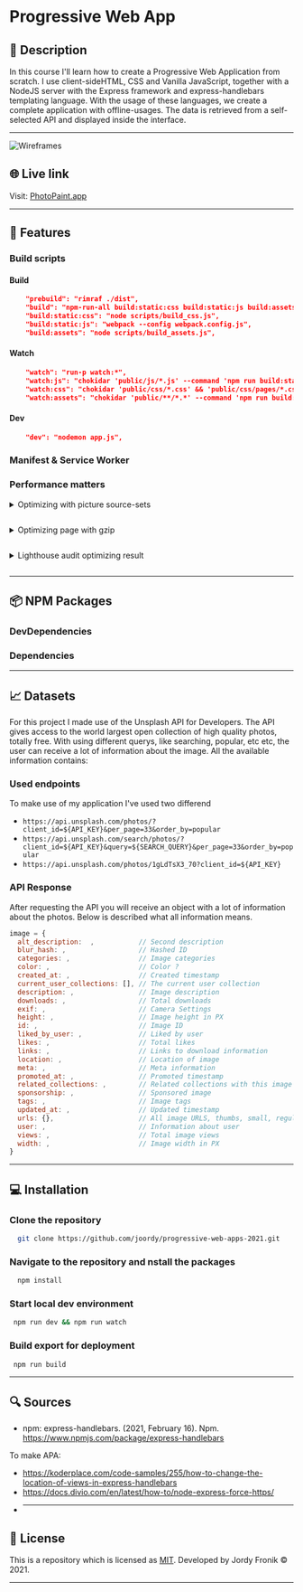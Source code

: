# Progressive Web App

## 🔦 **Description**

In this course I'll learn how to create a Progressive Web Application from scratch. I use client-sideHTML, CSS and Vanilla JavaScript, together with a NodeJS server with the Express framework and express-handlebars templating language. With the usage of these languages, we create a complete application with offline-usages. The data is retrieved from a self-selected API and displayed inside the interface.

---

![Wireframes](https://user-images.githubusercontent.com/48051912/112618251-3a1fdc00-8e26-11eb-88b3-67b009517ca5.png)

## 🌐 **Live link**

Visit: [PhotoPaint.app](https://photopaint.herokuapp.com/)

---

## 🚀 **Features**

### **Build scripts**

#### **Build**

```json
    "prebuild": "rimraf ./dist",
    "build": "npm-run-all build:static:css build:static:js build:assets",
    "build:static:css": "node scripts/build_css.js",
    "build:static:js": "webpack --config webpack.config.js",
    "build:assets": "node scripts/build_assets.js",
```

#### **Watch**

```json
    "watch": "run-p watch:*",
    "watch:js": "chokidar 'public/js/*.js' --command 'npm run build:static:js'",
    "watch:css": "chokidar 'public/css/*.css' && 'public/css/pages/*.css' --command 'npm run build:static:css'",
    "watch:assets": "chokidar 'public/**/*.*' --command 'npm run build:assets'"
```

#### **Dev**

```json
    "dev": "nodemon app.js",
```

### **Manifest & Service Worker**

### **Performance matters**

<details style="margin: 1em 0;">
  <summary style="margin: 1em 0;">Optimizing with picture source-sets</summary>

  <div style="margin: 1em 0;">
    To optimize all the images in my web application, I used the picture element of HTML, and added the lazy loading attribute. The advantage of this is that a suitable image is loaded at the correct resolution. For example, it is of little use to load a full-HD image for mobile, if the viewport is only 400px wide.

    On the homepage, it had little effect, with a minimum gain of 50ms. However, it has had a lot of effect on the detail page, taking more than 1 full second off the ** load **, saving 5MB in terms of resources retrieved

```html
<picture>
  <source media="(min-width: 760px)" srcset="{{this.src.regular}}" />
  <source media="(min-width: 460px)" srcset="{{this.src.small}}" />
  <img src="{{this.src}}" alt="{{this.alt}}" id="" loading="lazy" />
</picture>
```

**Optimize homepage images with picture sourceset**

![Optimize homepage images with picture sourceset](https://user-images.githubusercontent.com/48051912/112612494-45233e00-8e1f-11eb-9267-450498c718dc.png)

**Optimize detailpage image with picture sourceset**

![Optimize Detail page image  with picture sourceset](https://user-images.githubusercontent.com/48051912/112611345-fd4fe700-8e1d-11eb-853b-bece4897535d.png)

  </div>
</details>

<details style="margin: 1em 0;">
  <summary style="margin: 1em 0;">Optimizing page with gzip</summary>

  <div style="margin: 1em 0;">
    With the usage of the NPM package [compression](https://www.npmjs.com/package/compression) will it compress all the rendered files from the server. For example my CSS and JS bundles will be compressed and send to the client. It gained small improvements on the home-page, but again a blazing fast render on the detail page.

    ```js
    const compression = require('compression')

    app.use(compression())
    ```

    ![Optimizing page with gzip](https://user-images.githubusercontent.com/48051912/112613718-b0214480-8e20-11eb-9992-1318c0da3659.png)

  </div>
</details>

<details style="margin: 1em 0;">
  <summary style="margin: 1em 0;">Lighthouse audit optimizing result</summary>

    In the end I started to get my score in lighthouse as high as possible. By running different tests and adjusting the feedback given, the score has improved little by little to the below.

    ![Lighthouse audit](https://user-images.githubusercontent.com/48051912/112616907-9255de80-8e24-11eb-9397-370509f67448.png)

</details>

<!-- #### **Optimizing page with gzip**

With the usage of the NPM package [compression](https://www.npmjs.com/package/compression) will it compress all the rendered files from the server. For example my CSS and JS bundles will be compressed and send to the client.

It gained small improvements on the home-page, but again a blazing fast render on the detail page.

```js
const compression = require('compression')

app.use(compression())
```

![Optimizing page with gzip](https://user-images.githubusercontent.com/48051912/112613718-b0214480-8e20-11eb-9992-1318c0da3659.png)

#### **Lighthouse audit optimizing result**

In the end I started to get my score in lighthouse as high as possible. By running different tests and adjusting the feedback given, the score has improved little by little to the below.

![Lighthouse audit](https://user-images.githubusercontent.com/48051912/112616907-9255de80-8e24-11eb-9397-370509f67448.png) -->

---

## 📦 **NPM Packages**

### **DevDependencies**

<!-- <details>
  <summary> Chokidar cli</summary>
  Hello
</details>
<details>
  <summary> ES-Lint</summary>
  Hello
</details>
<details>
  <summary> Gulp</summary>
  Hello
</details>
<details>
  <summary> Gulp autoprefixer</summary>
  Hello
</details>
<details>
  <summary> Gulp Clean CSS</summary>
  Hello
</details>
<details>
  <summary> Gulp Concat</summary>
  Hello
</details>
<details>
  <summary> Gulp Uglify</summary>
  Hello
</details>
<details>
  <summary> Nodemon</summary>
  Hello
</details>
<details>
  <summary> Npm Run All</summary>
  Hello
</details>
<details>
  <summary> Prettier</summary>
  Hello
</details>
<details>
  <summary> RimRaf</summary>
  Hello
</details>
<details>
  <summary> Webpack</summary>
  Hello
</details>
<details>
  <summary> Webpack-cli</summary>
  Hello
</details>
<details>
  <summary> Body Parser</summary>
  Hello
</details>
<details>
  <summary> Compression</summary>
  Hello
</details>
<details>
  <summary> DotEnv </summary>
  Hello
</details>
<details>
  <summary> Express</summary>
  Hello
</details>
<details>
  <summary> Express Handlebars</summary>
  Hello
</details>
<details>
  <summary> Node Fetch </summary>
  Hello
</details> -->

### **Dependencies**

---

## 📈 **Datasets**

For this project I made use of the Unsplash API for Developers. The API gives access to the world largest open collection of high quality photos, totally free. With using different querys, like searching, popular, etc etc, the user can receive a lot of information about the image. All the available information contains:

### Used endpoints

To make use of my application I've used two differend

- `https://api.unsplash.com/photos/?client_id=${API_KEY}&per_page=33&order_by=popular`
- `https://api.unsplash.com/search/photos/?client_id=${API_KEY}&query=${SEARCH_QUERY}&per_page=33&order_by=popular `
- `https://api.unsplash.com/photos/1gLdTsX3_70?client_id=${API_KEY}`

### API Response

After requesting the API you will receive an object with a lot of information about the photos. Below is described what all information means.

```js
image = {
  alt_description:  ,           // Second description
  blur_hash: ,                  // Hashed ID
  categories: ,                 // Image categories
  color: ,                      // Color ?
  created_at: ,                 // Created timestamp
  current_user_collections: [], // The current user collection
  description: ,                // Image description
  downloads: ,                  // Total downloads
  exif: ,                       // Camera Settings
  height: ,                     // Image height in PX
  id: ,                         // Image ID
  liked_by_user: ,              // Liked by user
  likes: ,                      // Total likes
  links: ,                      // Links to download information
  location: ,                   // Location of image
  meta: ,                       // Meta information
  promoted_at: ,                // Promoted timestamp
  related_collections: ,        // Related collections with this image
  sponsorship: ,                // Sponsored image
  tags: ,                       // Image tags
  updated_at: ,                 // Updated timestamp
  urls: {},                     // All image URLS, thumbs, small, regular, full, raw
  user: ,                       // Information about user
  views: ,                      // Total image views
  width: ,                      // Image width in PX
}
```

---

## 💻 **Installation**

### Clone the repository

```bash
  git clone https://github.com/joordy/progressive-web-apps-2021.git
```

### Navigate to the repository and nstall the packages

```bash
  npm install
```

### Start local dev environment

```bash
 npm run dev && npm run watch
```

### Build export for deployment

```bash
 npm run build
```

---

## 🔍 **Sources**

- npm: express-handlebars. (2021, February 16). Npm. https://www.npmjs.com/package/express-handlebars

To make APA:

- https://koderplace.com/code-samples/255/how-to-change-the-location-of-views-in-express-handlebars
- https://docs.divio.com/en/latest/how-to/node-express-force-https/
- ***

## 🔐 **License**

This is a repository which is licensed as [MIT](https://github.com/joordy/progressive-web-apps-2021/blob/master/LICENSE). Developed by Jordy Fronik ©️ 2021.

---

<!-- Add a link to your live demo in Github Pages 🌐-->

<!-- ☝️ replace this description with a description of your own work -->

<!-- replace the code in the /docs folder with your own, so you can showcase your work with GitHub Pages 🌍 -->

<!-- Add a nice poster image here at the end of the week, showing off your shiny frontend 📸 -->

<!-- Maybe a table of contents here? 📚 -->

<!-- How about a section that describes how to install this project? 🤓 -->

<!-- ...but how does one use this project? What are its features 🤔 -->

<!-- What external data source is featured in your project and what are its properties 🌠 -->

<!-- Maybe a checklist of done stuff and stuff still on your wishlist? ✅ -->

<!-- How about a license here? 📜 (or is it a licence?) 🤷 -->
